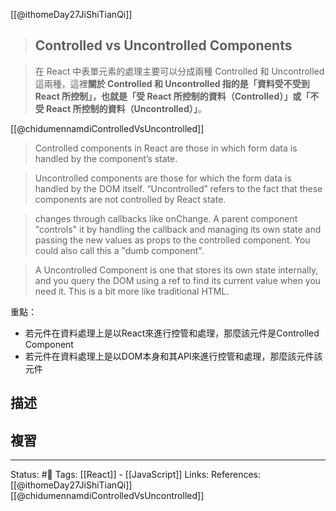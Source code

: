 [[@ithomeDay27JiShiTianQi]]
> ## Controlled vs Uncontrolled Components

> 在 React 中表單元素的處理主要可以分成兩種 Controlled 和 Uncontrolled 這兩種，這裡**關於 Controlled 和 Uncontrolled 指的是「資料受不受到 React 所控制」，也就是「受 React 所控制的資料（Controlled）」或「不受 React 所控制的資料（Uncontrolled）」**。




[[@chidumennamdiControlledVsUncontrolled]]
> Controlled components in React are those in which form data is handled by the component’s state.

> Uncontrolled components are those for which the form data is handled by the DOM itself. “Uncontrolled” refers to the fact that these components are not controlled by React state.


> changes through callbacks like onChange. A parent component "controls" it by handling the callback and managing its own state and passing the new values as props to the controlled component. You could also call this a "dumb component".

> A Uncontrolled Component is one that stores its own state internally, and you query the DOM using a ref to find its current value when you need it. This is a bit more like traditional HTML.

重點：
- 若元件在資料處理上是以React來進行控管和處理，那麼該元件是Controlled Component
- 若元件在資料處理上是以DOM本身和其API來進行控管和處理，那麼該元件該元件


## 描述

## 複習

---
Status: #🌱 
Tags:
[[React]] - [[JavaScript]]
Links:
References:
[[@ithomeDay27JiShiTianQi]]
[[@chidumennamdiControlledVsUncontrolled]]